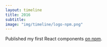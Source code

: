 ```yaml
---
layout: timeline
title: 2016
subtitle:
image: "img/timeline/logo-npm.png"
---
```

Published my first React components [on npm](https://www.npmjs.com/~tkloht).
